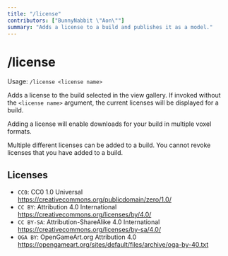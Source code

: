```yaml
---
title: "/license"
contributors: ["BunnyNabbit \"Aon\""]
summary: "Adds a license to a build and publishes it as a model."
---
```


# /license

Usage: `/license <license name>`

Adds a license to the build selected in the view gallery. If invoked without the `<license name>` argument, the current licenses will be displayed for a build.

Adding a license will enable downloads for your build in multiple voxel formats.

Multiple different licenses can be added to a build. You cannot revoke licenses that you have added to a build.

## Licenses

- `CC0`: CC0 1.0 Universal https://creativecommons.org/publicdomain/zero/1.0/
- `CC BY`: Attribution 4.0 International https://creativecommons.org/licenses/by/4.0/
- `CC BY-SA`: Attribution-ShareAlike 4.0 International https://creativecommons.org/licenses/by-sa/4.0/
- `OGA BY`: OpenGameArt.org Attribution 4.0 https://opengameart.org/sites/default/files/archive/oga-by-40.txt
